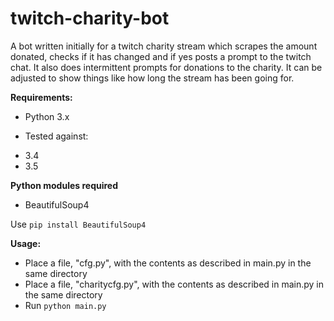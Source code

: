# twitch-charity-bot

A bot written initially for a twitch charity stream which scrapes the amount donated, checks if it has changed and if yes posts a prompt to the twitch chat.
It also does intermittent prompts for donations to the charity. It can be adjusted to show things like how long the stream has been going for.

**Requirements:**

- Python 3.x

- Tested against:

* 3.4
* 3.5

**Python modules required**

- BeautifulSoup4

Use ```pip install BeautifulSoup4```

**Usage:**

- Place a file, "cfg.py", with the contents as described in main.py in the same directory
- Place a file, "charitycfg.py", with the contents as described in main.py in the same directory
- Run ```python main.py```
